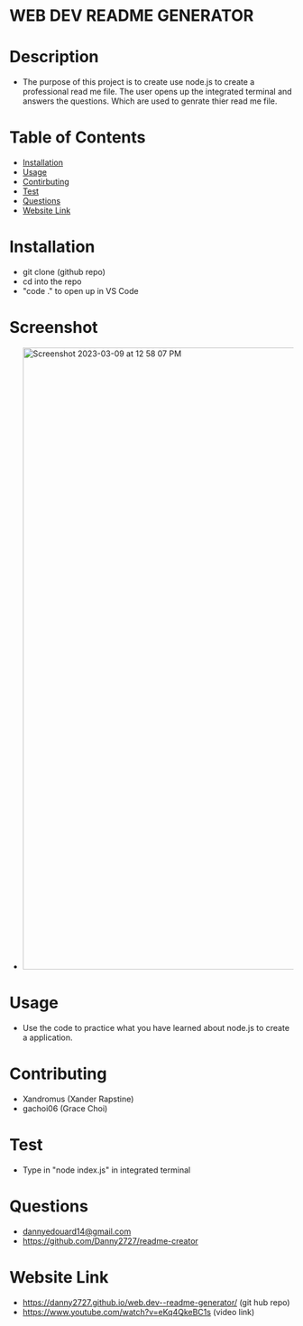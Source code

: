 # WEB DEV README GENERATOR

 # Description
 - The purpose of this project is to create use node.js to create a professional read me file. The user opens up the integrated terminal and answers the questions. Which are used to genrate thier read me file.

# Table of Contents 
- [Installation](#installation)
- [Usage](#usage)
- [Contirbuting](#contributions)
- [Test](#test)
- [Questions](#questions)
- [Website Link](#website-link)


# Installation
 - git clone (github repo)
 - cd into the repo
 - "code ." to open up in VS Code

 # Screenshot
 - <img width="1103" alt="Screenshot 2023-03-09 at 12 58 07 PM" src="https://user-images.githubusercontent.com/113525669/224115040-faa73a25-5744-4d01-bc97-c83c3cc21a39.png">

# Usage
 - Use the code to practice what you have learned about node.js to create a application.
 

# Contributing 
- Xandromus (Xander Rapstine)
- gachoi06 (Grace Choi)
 

# Test 
- Type in "node index.js" in integrated terminal 


# Questions
- dannyedouard14@gmail.com
- https://github.com/Danny2727/readme-creator

# Website Link 
- https://danny2727.github.io/web.dev--readme-generator/ (git hub repo)
- https://www.youtube.com/watch?v=eKq4QkeBC1s (video link)